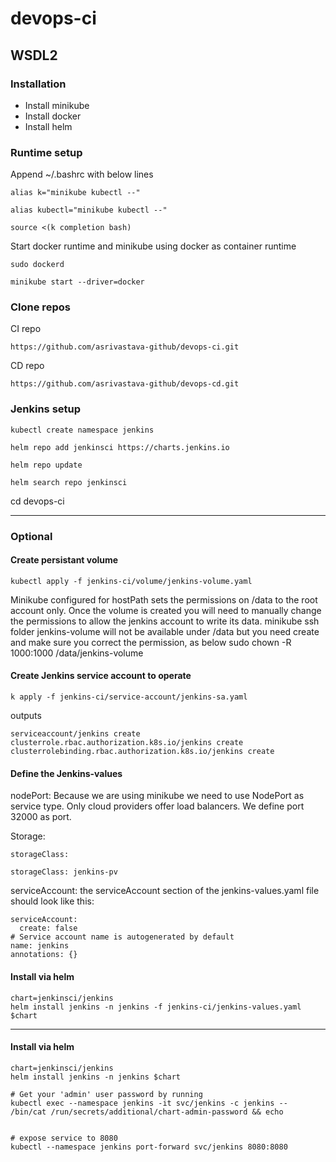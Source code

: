 # devops-ci

## WSDL2

### Installation

- Install minikube
- Install docker
- Install helm


### Runtime setup

Append ~/.bashrc with below lines

    alias k="minikube kubectl --"
    
    alias kubectl="minikube kubectl --"
    
    source <(k completion bash)

Start docker runtime and minikube using docker as container runtime

    sudo dockerd

    minikube start --driver=docker


### Clone repos

CI repo

    https://github.com/asrivastava-github/devops-ci.git

CD repo

    https://github.com/asrivastava-github/devops-cd.git


### Jenkins setup

    kubectl create namespace jenkins

    helm repo add jenkinsci https://charts.jenkins.io

    helm repo update
    
    helm search repo jenkinsci

cd devops-ci

-------------------------------

### Optional

#### Create persistant volume
    kubectl apply -f jenkins-ci/volume/jenkins-volume.yaml
  
  Minikube configured for hostPath sets the permissions on /data to the root account only. Once the volume is created you will need to manually change the permissions to allow the jenkins account to write its data.
      minikube ssh
      folder jenkins-volume will not be available under /data but you need create and make sure you correct the permission, as below
      sudo chown -R 1000:1000 /data/jenkins-volume


#### Create Jenkins service account to operate
    k apply -f jenkins-ci/service-account/jenkins-sa.yaml

outputs

    serviceaccount/jenkins create
    clusterrole.rbac.authorization.k8s.io/jenkins create
    clusterrolebinding.rbac.authorization.k8s.io/jenkins create


#### Define the Jenkins-values

  nodePort: Because we are using minikube we need to use NodePort as service type. Only cloud providers offer load balancers. We define port 32000 as port.

  Storage:


    storageClass:

    storageClass: jenkins-pv

  serviceAccount: the serviceAccount section of the jenkins-values.yaml file should look like this:

    serviceAccount:
      create: false
    # Service account name is autogenerated by default
    name: jenkins
    annotations: {}

#### Install via helm

    chart=jenkinsci/jenkins
    helm install jenkins -n jenkins -f jenkins-ci/jenkins-values.yaml $chart

-------------------------------

#### Install via helm

    chart=jenkinsci/jenkins
    helm install jenkins -n jenkins $chart

    # Get your 'admin' user password by running
    kubectl exec --namespace jenkins -it svc/jenkins -c jenkins -- /bin/cat /run/secrets/additional/chart-admin-password && echo


    # expose service to 8080
    kubectl --namespace jenkins port-forward svc/jenkins 8080:8080

    






